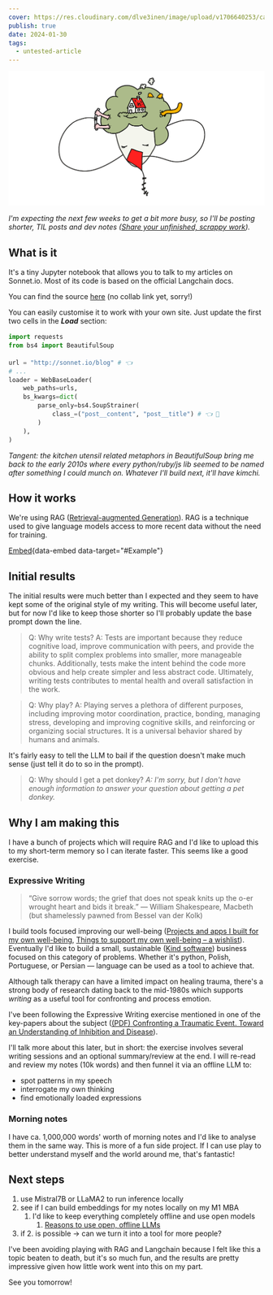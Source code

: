 ```yaml
---
cover: https://res.cloudinary.com/dlve3inen/image/upload/v1706640253/card-talk-to-the-blog_qxxztt.png
publish: true
date: 2024-01-30
tags:
  - untested-article
---
```

![168](head-tree-cat.webp)

*I'm expecting the next few weeks to get a bit more busy, so I'll be posting shorter, TIL posts and dev notes ([Share your unfinished, scrappy work](<../Share your unfinished, scrappy work>)).*

## What is it

It's a tiny Jupyter notebook that allows you to talk to my articles on Sonnet.io. Most of its code is based on the official Langchain docs.

You can find the source [here](https://github.com/paprikka/talk-to-blog/blob/main/rag.ipynb) (no collab link yet, sorry!)

You can easily customise it to work with your own site. Just update the first two cells in the ***Load*** section:

```python
import requests
from bs4 import BeautifulSoup

url = "http://sonnet.io/blog" # 👈
# ...
loader = WebBaseLoader(
    web_paths=urls,
    bs_kwargs=dict(
        parse_only=bs4.SoupStrainer(
            class_=("post__content", "post__title") # 👈 🐐
        )
    ),
)
```
*Tangent: the kitchen utensil related metaphors in BeautifulSoup bring me back to the early 2010s where every python/ruby/js lib seemed to be named after something I could munch on. Whatever I'll build next, it'll have kimchi.*


## How it works

We're using RAG ([Retrieval-augmented Generation](<../RAG>)). RAG is a technique used to give language models access to more recent data without the need for training.

[Embed](<../RAG>){data-embed data-target="#Example"}

## Initial results

The initial results were much better than I expected and they seem to have kept some of the original style of my writing. This will become useful later, but for now I'd like to keep those shorter so I'll probably update the base prompt down the line.

> Q: Why write tests?
> A: Tests are important because they reduce cognitive load, improve communication with peers, and provide the ability to split complex problems into smaller, more manageable chunks. Additionally, tests make the intent behind the code more obvious and help create simpler and less abstract code. Ultimately, writing tests contributes to mental health and overall satisfaction in the work.

> Q: Why play?
> A: Playing serves a plethora of different purposes, including improving motor coordination, practice, bonding, managing stress, developing and improving cognitive skills, and reinforcing or organizing social structures. It is a universal behavior shared by humans and animals.

It's fairly easy to tell the LLM to bail if the question doesn't make much sense (just tell it do to so in the prompt). 

> Q: Why should I get a pet donkey?
> *A: I'm sorry, but I don't have enough information to answer your question about getting a pet donkey.*

## Why I am making this

I have a bunch of projects which will require RAG and I'd like to upload this to my short-term memory so I can iterate faster. This seems like a good exercise. 

### Expressive Writing

> “Give sorrow words; the grief that does not speak knits up the o-er wrought heart and bids it break.”
> ― William Shakespeare, Macbeth (but shamelessly pawned from Bessel van der Kolk)

I build tools focused improving our well-being ([Projects and apps I built for my own well-being](<../Projects and apps I built for my own well-being>), [Things to support my own well-being – a wishlist](<../Things to support my own well-being – a wishlist>)). Eventually I'd like to build a small, sustainable ([Kind software](<../Kind software>)) business focused on this category of problems. Whether it's python, Polish, Portuguese, or Persian — language can be used as a tool to achieve that.

Although talk therapy can have a limited impact on healing trauma, there's a strong body of research dating back to the mid-1980s which supports *writing* as a useful tool for confronting and process emotion.

I've been following the Expressive Writing exercise mentioned in one of the key-papers about the subject ([(PDF) Confronting a Traumatic Event. Toward an Understanding of Inhibition and Disease](https://www.researchgate.net/publication/19415586_Confronting_a_Traumatic_Event_Toward_an_Understanding_of_Inhibition_and_Disease)).

I'll talk more about this later, but in short: the exercise involves several writing sessions and an optional summary/review at the end. I will re-read and review my notes (10k words) and then funnel it via an offline LLM to:

- spot patterns in my speech
- interrogate my own thinking
- find emotionally loaded expressions

### Morning notes

I have ca. 1,000,000 words' worth of morning notes and I'd like to analyse them in the same way. This is more of a fun side project. If I can use play to better understand myself and the world around me, that's fantastic!


## Next steps

1. use Mistral7B or LLaMA2 to run inference locally
2. see if I can build embeddings for my notes locally on my M1 MBA
	1. I'd like to keep everything completely offline and use open models
		1. [Reasons to use open, offline LLMs](<../Reasons to use open, offline LLMs>)
3. if 2. is possible → can we turn it into a tool for more people?


I've been avoiding playing with RAG and Langchain because I felt like this a topic beaten to death, but it's so much fun, and the results are pretty impressive given how little work went into this on my part.

See you tomorrow!
